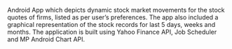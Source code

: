 
Android App which depicts dynamic stock market movements for the stock quotes of firms, listed as per user’s preferences. The app also included a graphical representation of the stock records for last 5 days, weeks and months. The application is built using Yahoo Finance API, Job Scheduler and MP Android Chart API.

